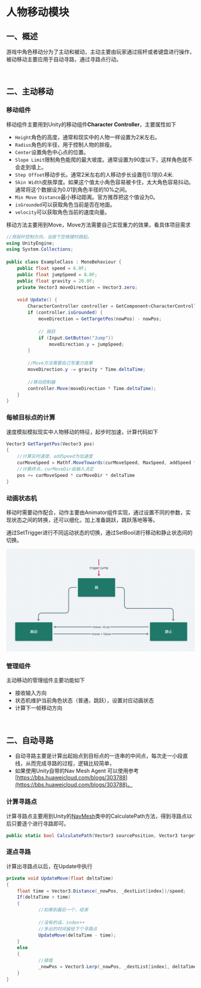 # 人物移动模块


## 一、概述

游戏中角色移动分为了主动和被动，主动主要由玩家通过摇杆或者键盘进行操作，被动移动主要应用于自动寻路，通过寻路点行动。

<br>

## 二、主动移动

### 移动组件

移动组件主要用到Unity的移动组件**Character Controller**，主要属性如下

- `Height`角色的高度，通常和现实中的人物一样设置为2米左右。
- `Radius`角色的半径，用于控制人物的胖瘦。
- `Center`设置角色中心点的位置。
- `Slope Limit`限制角色能爬的最大坡度。通常设置为90度以下，这样角色就不会走到墙上。
- `Step Offset`移动步长。通常2米左右的人移动步长设置在0.1到0.4米.
- `Skin Width`皮肤厚度。如果这个值太小角色容易被卡住，太大角色容易抖动。通常将这个数据设为0.01到角色半径的10%之间。
- `Min Move Distance`最小移动距离。官方推荐把这个值设为0。
- `isGrounded`可以获取角色当前是否在地面。
- `velocity`可以获取角色当前的速度向量。

移动方法主要用到Move，Move方法需要自己实现重力的效果，看具体项目需求

```csharp
//用摇杆控制方向，当按下空格键时跳起。
using UnityEngine;
using System.Collections;

public class ExampleClass : MonoBehaviour {
    public float speed = 6.0F;
    public float jumpSpeed = 8.0F;
    public float gravity = 20.0F;
    private Vector3 moveDirection = Vector3.zero;

    void Update() {
        CharacterController controller = GetComponent<CharacterController>();
        if (controller.isGrounded) {
            moveDirection = GetTargetPos(nowPos) - nowPos;

            // 跳跃
            if (Input.GetButton("Jump"))
                moveDirection.y = jumpSpeed;
        }

        //Move方法需要自己写重力效果
        moveDirection.y -= gravity * Time.deltaTime;

        //移动控制器
        controller.Move(moveDirection * Time.deltaTime);
    }
}
```

### 每帧目标点的计算

速度模拟模拟现实中人物移动的特征，起步时加速，计算代码如下

```csharp
Vector3 GetTargetPos(Vector3 pos)
{
	//计算实时速度，addSpeed为加速度
	curMoveSpeed = Mathf.MoveTowards(curMoveSpeed, MaxSpeed, addSpeed * deltaTime);
	//计算终点，curMoveDir由输入决定
	pos += curMoveSpeed * curMoveDir * deltaTime
}
```

### 动画状态机

移动时需要动作配合，动作主要由Animator组件实现，通过设置不同的参数，实现状态之间的转换，还可以细化，加上准备跳跃，跳跃落地等等。

通过SetTrigger进行不同运动状态的切换，通过SetBool进行移动和静止状态间的切换。

![](https://raw.githubusercontent.com/dandkong/picgo/main/img/20221212195654.png)

### 管理组件

主动移动的管理组件主要功能如下

- 接收输入方向
- 状态机维护当前角色状态（普通，跳跃），设置对应动画状态
- 计算下一帧移动方向

<br>

## 二、自动寻路

- 自动寻路主要是计算出起始点到目标点的一连串的中间点，每次走一小段直线，从而完成寻路的过程，逻辑比较简单，
- 如果使用Unity自带的Nav Mesh Agent 可以使用参考[https://bbs.huaweicloud.com/blogs/303788](https://bbs.huaweicloud.com/blogs/303788)。

### 计算寻路点

计算寻路点主要用到Unity的[NavMesh](https://docs.unity3d.com/ScriptReference/AI.NavMesh.html)类中的CalculatePath方法，得到寻路点以后只要逐个进行寻路即可。

```csharp
public static bool CalculatePath(Vector3 sourcePosition, Vector3 targetPosition, int areaMask, AI.NavMeshPath path);
```

### 逐点寻路

计算出寻路点以后，在Update中执行

```csharp
private void UpdateMove(float deltaTime)
{
	float time = Vector3.Distance(_nowPos, _destList[index])/speed;
	If(deltaTime > time)
	{
			//如果到最后一个，结束

			//没有的话，index++
			//多出的时间留给下个寻路点
			UpdateMove(deltaTime - time);
	}
	else
	{
			//插值
			_nowPos = Vector3.Lerp(_nowPos, _destList[index], deltaTime / time);
	}
}
```

